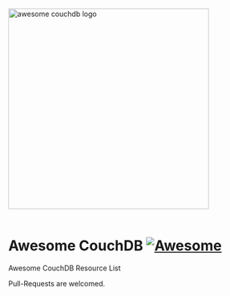 <p>
  <br>
  <img width="400" src="https://rawgit.com/quangv/awesome-couchdb/master/logo--couch.png" alt="awesome couchdb logo">
  <br>
  <br>
</p>

# Awesome CouchDB [![Awesome](https://cdn.rawgit.com/sindresorhus/awesome/d7305f38d29fed78fa85652e3a63e154dd8e8829/media/badge.svg)](https://github.com/sindresorhus/awesome)

Awesome CouchDB Resource List

Pull-Requests are welcomed.
